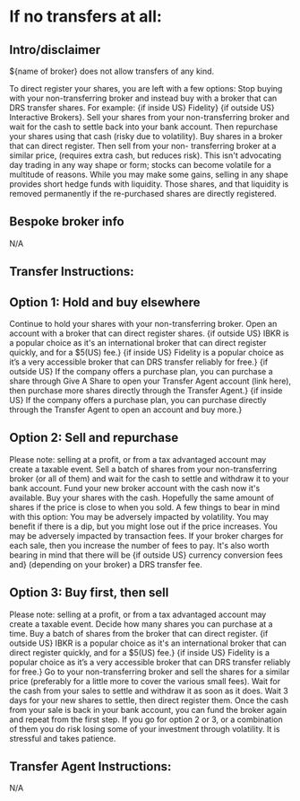 # If no transfers at all:

## Intro/disclaimer
${name of broker} does not allow transfers of any kind. 

To direct register your shares, you are left with a few options:
Stop buying with your non-transferring broker and instead buy with a broker that can DRS transfer shares. For example: {if inside US} Fidelity} {if outside US} Interactive Brokers}.
Sell your shares from your non-transferring broker and wait for the cash to settle back into your bank account. Then repurchase your shares using that cash (risky due to volatility).
Buy shares in a broker that can direct register. Then sell from your non- transferring broker at a similar price, (requires extra cash, but reduces risk).
This isn't advocating day trading in any way shape or form; stocks can become volatile for a multitude of reasons. While you may make some gains, selling in any shape provides short hedge funds with liquidity. Those shares, and that liquidity is removed permanently if the re-purchased shares are directly registered.


## Bespoke broker info
N/A












## Transfer Instructions:
## Option 1: Hold and buy elsewhere
Continue to hold your shares with your non-transferring broker.
Open an account with a broker that can direct register shares. {if outside US} IBKR is a  popular choice as it's an international broker that can direct register quickly, and for a $5(US) fee.} {if inside US} Fidelity is a popular choice as it’s a very accessible broker that can DRS transfer reliably for free.}
{if outside US} If the company offers a purchase plan, you can purchase a share through Give A Share to open your Transfer Agent account (link here), then purchase more shares directly through the Transfer Agent.} {if inside US} If the company offers a purchase plan, you can purchase directly through the Transfer Agent to open an account and buy more.}
## Option 2: Sell and repurchase
Please note: selling at a profit, or from a tax advantaged account may create a taxable event.
Sell a batch of shares from your non-transferring broker (or all of them) and wait for the cash to settle and withdraw it to your bank account.
Fund your new broker account with the cash now it's available.
Buy your shares with the cash. Hopefully the same amount of shares if the price is close to when you sold.
A few things to bear in mind with this option:
You may be adversely impacted by volatility. You may benefit if there is a dip, but you might lose out if the price increases.
You may be adversely impacted by transaction fees. If your broker charges for each sale, then you increase the number of fees to pay.
It's also worth bearing in mind that there will be {if outside US} currency conversion fees and} (depending on your broker) a DRS transfer fee.
## Option 3: Buy first, then sell
Please note: selling at a profit, or from a tax advantaged account may create a taxable event.
Decide how many shares you can purchase at a time.
Buy a batch of shares from the broker that can direct register. {if outside US} IBKR is a  popular choice as it's an international broker that can direct register quickly, and for a $5(US) fee.} {if inside US} Fidelity is a popular choice as it’s a very accessible broker that can DRS transfer reliably for free.}
Go to your non-transferring broker and sell the shares for a similar price (preferably for a little more to cover the various small fees).
Wait for the cash from your sales to settle and withdraw it as soon as it does.
Wait 3 days for your new shares to settle, then direct register them.
Once the cash from your sale is back in your bank account, you can fund the broker again and repeat from the first step.
If you go for option 2 or 3, or a combination of them you do risk losing some of your investment through volatility. It is stressful and takes patience.







## Transfer Agent Instructions:
N/A

